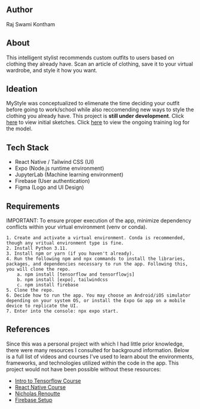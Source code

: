 ## Author

Raj Swami Kontham

## About

This intelligent stylist recommends custom outfits to users based on clothing they already have. Scan an article of clothing, save it to your virtual wardrobe, and style it how you want.

## Ideation

MyStyle was conceptualized to elimenate the time deciding your outfit before going to work/school while also reccomending new ways to style the clothing you already have. This project is **still under development**. Click [here](https://drive.google.com/file/d/1n5ckOEFGoMeJJsNdEuAObo_koTsFnBfK/view?usp=sharing) to view initial sketches. Click [here](https://mystyle-training-logs.notion.site/Training-Log-f7394a21bfc74ffbadb6ce7dafc73e6e) to view the ongoing training log for the model.

## Tech Stack

- React Native / Tailwind CSS (UI)
- Expo (Node.js runtime environment)
- JupyterLab (Machine learning environment)
- Firebase (User authentication)
- Figma (Logo and UI Design)

## Requirements

IMPORTANT: To ensure proper execution of the app, minimize dependency conflicts within your virtual environment (venv or conda).

    1. Create and activate a virtual environment. Conda is recommended, though any vritual environment type is fine.
    2. Install Python 3.11.
    3. Install npm or yarn (if you haven't already).
    4. Run the following npm and npx commands to install the libraries, packages, and dependencies necessary to run the app. Following this, you will clone the repo.
        a. npm install [tensorflow and tensorflowjs]
        b. npm install [expo], tailwindcss
        c. npm install firebase
    5. Clone the repo.
    6. Decide how to run the app. You may choose an Android/iOS simulator depending on your system OS, or install the Expo Go app on a mobile device to replicate the UI.
    7. Enter into the console: npx expo start. 

## References

Since this was a personal project with which I had little prior knowledge, there were many resources I consulted for background information. Below is a full list of videos and courses I've used to learn about the environments, frameworks, and technologies utilized within the code in the app. This project would not have been possible without these resources:

- [Intro to Tensorflow Course](https://www.udacity.com/course/intro-to-tensorflow-for-deep-learning--ud187)
- [React Native Course](https://drive.google.com/file/d/1n5ckOEFGoMeJJsNdEuAObo_koTsFnBfK/view?usp=sharing)
- [Nicholas Renoutte](https://www.youtube.com/watch?v=jztwpsIzEGc&list=PLgNJO2hghbmiXg5d4X8DURJP9yv9pgjIu&index=2)
- [Firebase Setup](https://www.youtube.com/watch?v=ONAVmsGW6-M)